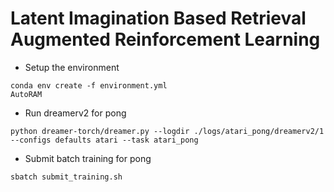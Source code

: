# Latent Imagination Based Retrieval Augmented Reinforcement Learning

* Setup the environment
```
conda env create -f environment.yml
AutoRAM
```

* Run dreamerv2 for pong
```
python dreamer-torch/dreamer.py --logdir ./logs/atari_pong/dreamerv2/1 --configs defaults atari --task atari_pong
```

* Submit batch training for pong
```
sbatch submit_training.sh
```